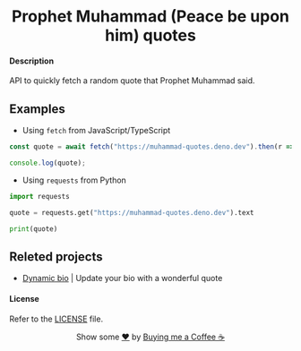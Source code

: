 <h1 align="center">Prophet Muhammad (Peace be upon him) quotes</h1>

#### Description
API to quickly fetch a random quote that Prophet Muhammad said.

## Examples

- Using `fetch` from JavaScript/TypeScript
```js
const quote = await fetch("https://muhammad-quotes.deno.dev").then(r => r.text());

console.log(quote);
```

- Using `requests` from Python
```py
import requests

quote = requests.get("https://muhammad-quotes.deno.dev").text

print(quote)
```

## Releted projects
- [Dynamic bio](https://github.com/abdulrahman1s/dynamic-bio) | Update your bio with a wonderful quote

<!-- START template/license.md -->
#### License
Refer to the [LICENSE](LICENSE) file.

<!-- END template/license.md -->

<!-- START template/donate.md -->
<div align="center">
    Show some <a href="https://quran.com/en/saba/39">❤️</a> by <a href="https://ko-fi.com/abdulrahman1s">Buying me a Coffee ☕</a>
</div>

<!-- END template/donate.md -->
